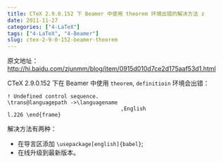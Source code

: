 ```yaml
---
title: CTeX 2.9.0.152 下 Beamer 中使用 theorem 环境出错的解决方法 z
date: 2011-11-27
categories: ["4-LaTeX"]
tags: ["4-LaTeX", "4-Beamer"]
slug: ctex-2-9-0-152-beamer-theorem
---
```


原文地址：<http://hi.baidu.com/zjunmm/blog/item/0915d010d7ce2d175aaf53d1.html>

CTeX 2.9.0.152 下在 Beamer 中使用 `theorem`, `definitioin` 环境会出错：


    ! Undefined control sequence.
    \trans@languagepath ->\languagename
                                        ,English
    l.226 \end{frame}

解决方法有两种：

* 在导言区添加 `\usepackage[english]{babel}`;
* 在线升级到最新版本。
